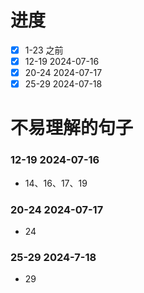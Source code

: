 # 进度
- [x] 1-23 之前
- [x] 12-19 2024-07-16
- [x] 20-24 2024-07-17
- [x] 25-29 2024-07-18 

# 不易理解的句子

### 12-19 2024-07-16
- 14、16、17、19

### 20-24 2024-07-17
- 24

### 25-29 2024-7-18
- 29
